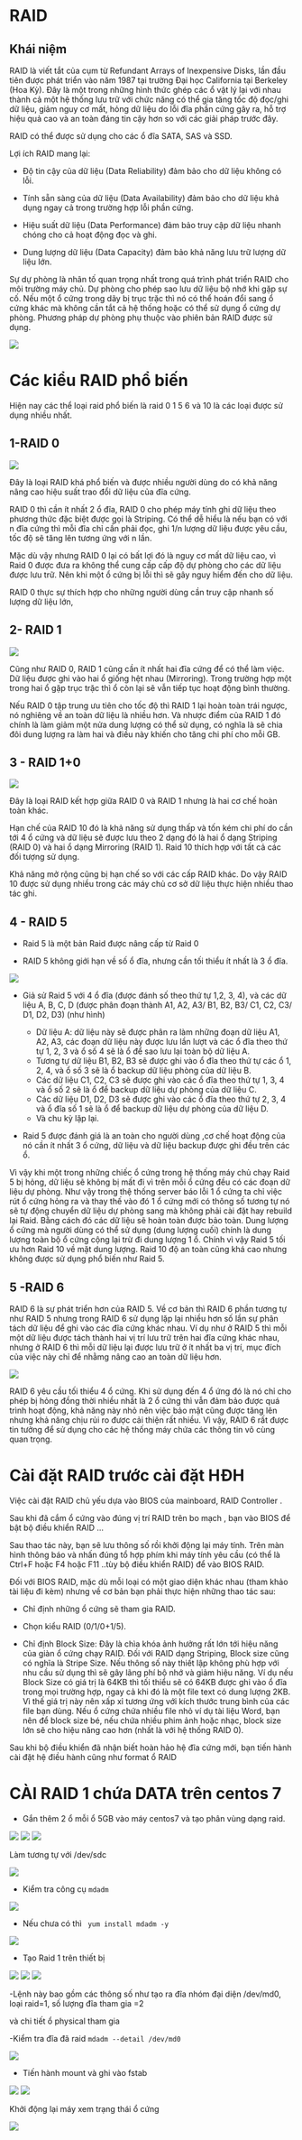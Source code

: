 # RAID

## Khái niệm 

RAID là viết tắt của cụm từ Refundant Arrays of Inexpensive Disks, lần đầu tiên được phát triển vào năm 1987 tại trường Đại học California tại Berkeley (Hoa Kỳ). Đây là một trong những hình thức ghép các ổ vật lý lại với nhau thành cả một hệ thống lưu trữ với chức năng có thể gia tăng tốc độ đọc/ghi dữ liệu, giảm nguy cơ mất, hỏng dữ liệu do lỗi đĩa phần cứng gây ra, hỗ trợ hiệu quả cao và an toàn đáng tin cậy hơn so với các giải pháp trước đây.

RAID có thể được sử dụng cho các ổ đĩa SATA, SAS và SSD.

Lợi ích RAID mang lại:

- Độ tin cậy của dữ liệu (Data Reliability) đảm bảo cho dữ liệu không có lỗi.

- Tính sẵn sàng của dữ liệu (Data Availability) đảm bảo cho dữ liệu khả dụng ngay cả trong trường hợp lỗi phần cứng.

- Hiệu suất dữ liệu (Data Performance) đảm bảo truy cập dữ liệu nhanh chóng cho cả hoạt động đọc và ghi.

- Dung lượng dữ liệu (Data Capacity) đảm bảo khả năng lưu trữ lượng dữ liệu lớn.

Sự dự phòng là nhân tố quan trọng nhất trong quá trình phát triển RAID cho môi trường máy chủ. Dự phòng cho phép sao lưu dữ liệu bộ nhớ khi gặp sự cố. Nếu một ổ cứng trong dãy bị trục trặc thì nó có thể hoán đổi sang ổ cứng khác mà không cần tắt cả hệ thống hoặc có thể sử dụng ổ cứng dự phòng. Phương pháp dự phòng phụ thuộc vào phiên bản RAID được sử dụng.

<img src="img/172.png">

# Các kiểu RAID phổ biến

Hiện nay các thể loại raid phổ biến  là raid 0 1 5 6 và 10 là các loại được sử dụng nhiều nhất.

## 1-RAID 0

<img src="img/173.png">

Đây là loại RAID khá phổ biến và được nhiều người dùng do có khả năng nâng cao hiệu suất trao đổi dữ liệu của đĩa cứng.

RAID 0 thì cần ít nhất 2 ổ đĩa, RAID 0 cho phép máy tính ghi dữ liệu theo phương thức đặc biệt được gọi là Striping. Có thể dễ hiểu là nếu bạn có với n đĩa cứng thì mỗi đĩa chỉ cần phải đọc, ghi 1/n lượng dữ liệu được yêu cầu, tốc độ sẽ tăng lên tương ứng với n lần.

Mặc dù vậy nhưng RAID 0 lại có bất lợi đó là nguy cơ mất dữ liệu cao, vì Raid 0 được đưa ra không thể cung cấp cấp độ dự phòng cho các dữ liệu được lưu trữ. Nên khi một ổ cứng bị lỗi thì sẽ gây nguy hiểm đến cho dữ liệu.

RAID 0 thực sự thích hợp cho những người dùng cần truy cập nhanh số lượng dữ liệu lớn, 



## 2- RAID 1

<img src="img/174.png">

Cũng như RAID 0, RAID 1 cũng cần ít nhất hai đĩa cứng để có thể làm việc. Dữ liệu được ghi vào hai ổ giống hệt nhau (Mirroring). Trong trường hợp một trong hai ổ gặp trục trặc thì ổ còn lại sẽ vẫn tiếp tục hoạt động bình thường.

Nếu RAID 0 tập trung ưu tiên cho tốc độ thì RAID 1 lại hoàn toàn trái ngược, nó nghiêng về an toàn dữ liệu là nhiều hơn. Và nhược điểm của RAID 1 đó chính là làm giảm một nửa dung lượng có thể sử dụng, có nghĩa là sẽ chia đôi dung lượng ra làm hai và điều này khiến cho tăng chi phí cho mỗi GB.

## 3 - RAID 1+0

<img src="img/175.png">

Đây là loại RAID kết hợp giữa RAID 0 và RAID 1 nhưng là hai cơ chế hoàn toàn khác.

Hạn chế của RAID 10 đó là khả năng sử dụng thấp và tốn kém chi phí do cần tới 4 ổ cứng và dữ liệu sẽ được lưu theo 2 dạng đó là hai ổ dạng Striping (RAID 0) và hai ổ dạng Mirroring (RAID 1). Raid 10 thích hợp với tất cả các đối tượng sử dụng.

Khả năng mở rộng cũng bị hạn chế so với các cấp RAID khác. Do vậy RAID 10 được sử dụng nhiều trong các máy chủ cơ sở dữ liệu thực hiện nhiều thao tác ghi.

## 4 - RAID 5 

- Raid 5 là một bản Raid được nâng cấp từ Raid 0

- RAID 5 không giới hạn về số ổ đĩa, nhưng cần tối thiểu ít nhất là 3 ổ đĩa.

<img src="img/178.png">

- Giả sử  Raid 5 với 4 ổ đĩa (được đánh số theo thứ tự 1,2, 3, 4), và các dữ liệu A, B, C, D (được phân đoạn thành A1, A2, A3/ B1, B2, B3/ C1, C2, C3/ D1, D2, D3) (như hình)

  - Dữ liệu A: dữ liệu này sẽ được phân ra làm những đoạn dữ liệu A1, A2, A3, các đoạn dữ liệu này được lưu lần lượt và các ổ đĩa theo thứ tự 1, 2, 3 và ổ số 4 sẽ là ổ để sao lưu lại toàn bộ dữ liệu A.
  - Tương tự dữ liệu B1, B2, B3 sẽ được ghi vào ổ đĩa theo thứ tự các ổ 1, 2, 4, và ổ số 3 sẽ là ổ backup dữ liệu phòng của dữ liệu B.
  - Các dữ liệu C1, C2, C3 sẽ được ghi vào các ổ đĩa theo thứ tự 1, 3, 4 và ổ số 2 sẽ là ổ để backup dữ liệu dự phòng của dữ liệu C.
  - Các dữ liệu D1, D2, D3 sẽ được ghi vào các ổ đĩa theo thứ tự 2, 3, 4 và ổ đĩa số 1 sẽ là ổ để backup dữ liệu dự phòng của dữ liệu D.
  - Và chu kỳ lặp lại.

- Raid 5 được đánh giá là an toàn cho người dùng ,cơ chế hoạt động của nó cần ít nhất 3 ổ cứng, dữ liệu và dữ liệu backup được ghi đều trên các ổ.

Vì vậy khi một trong những chiếc ổ cứng trong hệ thống máy chủ chạy Raid 5  bị hỏng, dữ liệu sẽ không bị mất đi vì trên mỗi ổ cứng đều có các đoạn dữ liệu dự phòng. Như vậy trong thệ thống server báo lỗi 1 ổ cứng ta chỉ việc rút ổ cứng hỏng ra và thay thế vào đó 1 ổ cứng mới có thông số tương tự  nó sẽ tự động chuyển dữ liệu dự phòng sang mà không phải cài đặt hay rebuild lại Raid.  Bằng cách đó các dữ liệu sẽ hoàn toàn được bảo toàn. Dung lượng ổ cứng mà người dùng có thể sử dụng (dung lượng cuối) chính là dung lượng toàn bộ ổ cứng cộng lại trừ đi dung lượng 1 ổ. Chính vì vậy Raid 5 tối ưu hơn Raid 10 về mặt dung lượng. Raid 10 độ an toàn cũng khá cao nhưng không được sử dụng phổ biến như Raid 5.

## 5 -RAID 6

RAID 6 là sự phát triển hơn của RAID 5. Về cơ bản thì RAID 6 phần tương tự như RAID 5 nhưng trong RAID 6 sử dụng lặp lại nhiều hơn số lần sự phân tách dữ liệu để ghi vào các đĩa cứng khác nhau. Ví dụ như ở RAID 5 thì mỗi một dữ liệu được tách thành hai vị trí lưu trữ trên hai đĩa cứng khác nhau, nhưng ở RAID 6 thì mỗi dữ liệu lại được lưu trữ ở ít nhất ba vị trí, mục đích của việc này chỉ để nhằmg nâng cao an toàn dữ liệu hơn.

<img src="img/179.png">

RAID 6 yêu cầu tối thiểu 4 ổ cứng. Khi sử dụng đến 4 ổ ứng đó là nó chỉ cho phép bị hỏng đồng thời nhiều nhất là 2 ổ cứng thì vẫn đảm bảo được quá trình hoạt động, khả năng này nhỏ nên việc bảo mật cũng được tăng lên nhưng khả năng chịu rủi ro được cải thiện rất nhiều. Vì vậy, RAID 6 rất được tin tưởng để sử dụng cho các hệ thống máy chứa các thông tin vô cùng quan trọng.




# Cài đặt RAID trước cài đặt HĐH
Việc cài đặt RAID  chủ yếu dựa vào BIOS của mainboard, RAID Controller .

Sau khi đã cắm ổ cứng vào đúng vị trí RAID trên bo mạch , bạn vào BIOS  để bật bộ điều khiển RAID ...

Sau thao tác này, bạn sẽ lưu thông số rồi khởi động lại máy tính. Trên  màn hình thông báo và nhấn đúng tổ hợp phím khi máy tính yêu cầu (có thể là Ctrl+F hoặc F4 hoặc F11 ..tùy bộ điều khiển RAID) để vào BIOS RAID.

Đối với BIOS RAID, mặc dù mỗi loại có một giao diện khác nhau (tham khảo tài liệu đi kèm) nhưng về cơ bản bạn phải thực hiện những thao tác sau:

+ Chỉ định những ổ cứng sẽ tham gia RAID.

+ Chọn kiểu RAID (0/1/0+1/5).

+ Chỉ định Block Size: Đây là chìa khóa ảnh hưởng rất lớn tới hiệu năng của giàn ổ cứng chạy RAID. Đối với RAID dạng Striping, Block size cũng có nghĩa là Stripe Size. Nếu thông số này thiết lập không phù hợp với nhu cầu sử dụng thì sẽ gây lãng phí bộ nhớ và giảm hiệu năng. Ví dụ nếu Block Size có giá trị là 64KB thì tối thiểu sẽ có 64KB được ghi vào ổ đĩa trong mọi trường hợp, ngay cả khi đó là một file text có dung lượng 2KB. Vì thế giá trị này nên xấp xỉ tương ứng với kích thước trung bình của các file bạn dùng. Nếu ổ cứng chứa nhiều file nhỏ ví dụ tài liệu Word, bạn nên để block size bé, nếu chứa nhiều phim ảnh hoặc nhạc, block size lớn sẽ cho hiệu năng cao hơn (nhất là với hệ thống RAID 0).


Sau khi bộ điều khiển đã nhận biết hoàn hảo hệ đĩa cứng mới, bạn tiến hành cài đặt hệ điều hành cũng như format ổ RAID

# CÀI RAID 1 chứa DATA trên centos 7

- Gắn thêm 2 ổ mỗi ổ 5GB vào máy centos7 và tạo phân vùng dạng raid.

<img src="th/16.png">

<img src="th/17.png">

<img src="th/18.png">

Làm tương tự với /dev/sdc

 <img src="th/19.png">

- Kiểm tra công cụ `mdadm`

<img src="th/20.png">

- Nếu chưa có thì ` yum install mdadm -y`

<img src="th/21.png">

- Tạo Raid 1 trên thiết bị

<img src="th/21.png">

<img src="th/22.png">

<img src="th/23.png">

-Lệnh này bao gồm các thông số như tạo ra đĩa nhóm đại diện /dev/md0, loại raid=1, số lượng đĩa tham gia =2

và chi tiết ổ physical tham gia

-Kiểm tra đĩa đã raid `mdadm --detail /dev/md0`

<img src="th/24.png">

- Tiến hành mount và ghi vào fstab

<img src="th/25.png">

<img src="th/26.png">

Khởi động lại máy xem trạng thái ổ cứng

<img src="th/27.png">